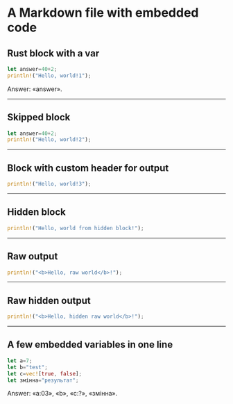 # A Markdown file with embedded code

## Rust block with a var

```rust
let answer=40+2;
println!("Hello, world!1");
```

Answer: «answer».

---

## Skipped block

```rust skip
let answer=40+2;
println!("Hello, world!2");
```

---

## Block with custom header for output

```rust output_header="Вітаю, світе!"
println!("Hello, world!3");
```

---

## Hidden block

```rust hide
println!("Hello, world from hidden block!");
```

---

## Raw output

```rust raw_output
println!("<b>Hello, raw world</b>!");
```

---

## Raw hidden output

```rust hide raw_output
println!("<b>Hello, hidden raw world</b>!");
```

---

## A few embedded variables in one line

```rust no_output
let a=7;
let b="test";
let c=vec![true, false];
let змінна="результат";
```

Answer: «a:03», «b», «c:?», «змінна».
